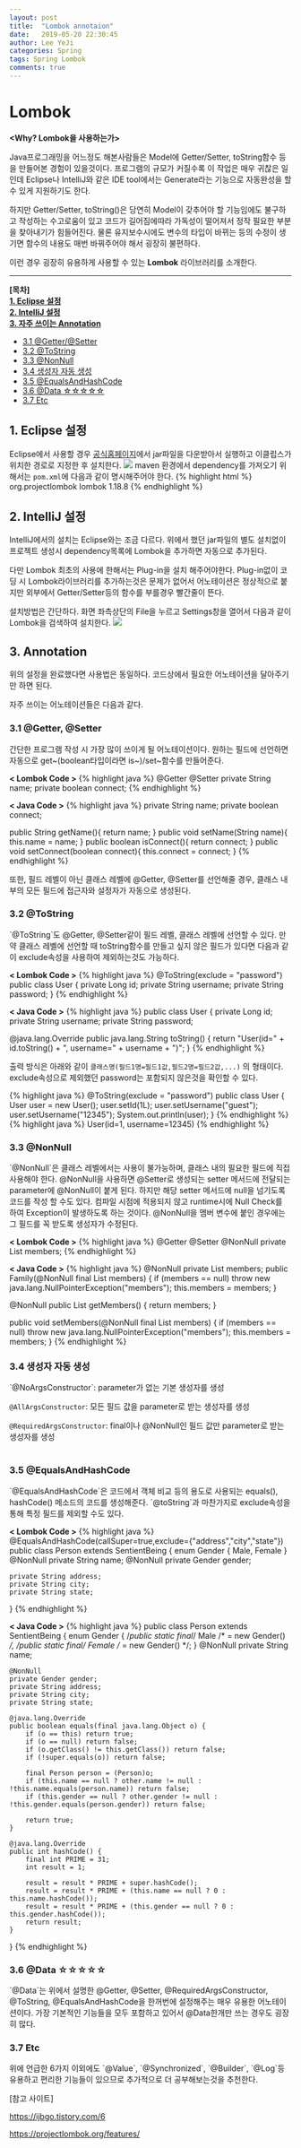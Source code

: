 ```yaml
---
layout: post
title:  "Lombok annotaion"
date:   2019-05-20 22:30:45
author: Lee YeJi
categories: Spring
tags: Spring Lombok
comments: true
---
```

# Lombok

<b><Why? Lombok을 사용하는가></b>

Java프로그래밍을 어느정도 해본사람들은 Model에 Getter/Setter, toString함수 등을 만들어본 경험이 있을것이다. 프로그램의 규모가 커질수록 이 작업은 매우 귀찮은 일인데 Eclipse나 IntelliJ와 같은 IDE tool에서는 Generate라는 기능으로 자동완성을 할 수 있게 지원하기도 한다.

하지만 Getter/Setter, toString()은 당연히 Model이 갖추어야 할 기능임에도 불구하고 작성하는 수고로움이 있고 코드가 길어짐에따라 가독성이 떨어져서 정작 필요한 부분을 찾아내기가 힘들어진다. 물론 유지보수시에도 변수의 타입이 바뀌는 등의 수정이 생기면 함수의 내용도 매번 바꿔주어야 해서 굉장히 불편하다.

이런 경우 굉장히 유용하게 사용할 수 있는 <b>Lombok</b> 라이브러리를 소개한다.
<hr>
<b>[목차]</b>
<br>
<a href="#first" text-decoration:none ><b>1. Eclipse 설정</b></a>
<br>
<a href="#second" text-decoration:none ><b>2. IntelliJ 설정</b></a>
<br>
<a href="#third" text-decoration:none ><b>3. 자주 쓰이는 Annotation</b></a>
<ul>
<li><a href="#third-one" text-decoration:none >3.1 @Getter/@Setter</a></li>
<li><a href="#third-two" text-decoration:none >3.2 @ToString</a></li>
<li><a href="#third-three" text-decoration:none >3.3 @NonNull</a></li>
<li><a href="#third-four" text-decoration:none >3.4 생성자 자동 생성</a></li>
<li><a href="#third-five" text-decoration:none >3.5 @EqualsAndHashCode</a></li>
<li><a href="#third-six" text-decoration:none >3.6 @Data ☆☆☆☆☆</a></li>
<li><a href="#third-seven" text-decoration:none >3.7 Etc</a></li>
</ul>

<h2 id="first">1. Eclipse 설정</h2>

Eclipse에서 사용할 경우 [공식홈페이지][lombok_download]에서 jar파일을 다운받아서 실행하고 이클립스가 위치한 경로로 지정한 후 설치한다.
<img src="/image/lombok_post/lombok_download.png">
maven 환경에서 dependency를 가져오기 위해서는 `pom.xml`에 다음과 같이 명시해주어야 한다.
{% highlight html %}
<dependency>
    <groupId>org.projectlombok</groupId>
    <artifactId>lombok</artifactId>
    <version>1.18.8</version> <!--본인이 다운받은 버전으로 설정-->
</dependency>
{% endhighlight %}
<br>

<h2 id="second">2. IntelliJ 설정</h2>

IntelliJ에서의 설치는 Eclipse와는 조금 다르다.
위에서 했던 jar파일의 별도 설치없이 프로젝트 생성시 dependency목록에 Lombok을 추가하면 자동으로 추가된다.

다만 Lombok 최초의 사용에 한해서는 Plug-in을 설치 해주어야한다. Plug-in없이 코딩 시 Lombok라이브러리를 추가하는것은 문제가 없어서 어노테이션은 정상적으로 붙지만 외부에서 Getter/Setter등의 함수를 부를경우 빨간줄이 뜬다.

설치방법은 간단하다. 화면 좌측상단의 File을 누르고 Settings창을 열어서 다음과 같이 Lombok을 검색하여 설치한다.
<img src="/image/lombok_post/lombok_intelliJ.png">
<br>

<h2 id="third">3. Annotation</h2>
위의 설정을 완료했다면 사용법은 동일하다. 코드상에서 필요한 어노테이션을 달아주기만 하면 된다.

자주 쓰이는 어노테이션들은 다음과 같다.

<h3 id="third-one">3.1 @Getter, @Setter</h3>
간단한 프로그램 작성 시 가장 많이 쓰이게 될 어노테이션이다. 원하는 필드에 선언하면 자동으로 get~(boolean타입이라면 is~)/set~함수를 만들어준다. 

<b>< Lombok Code ></b>
{% highlight java %}
 @Getter @Setter
 private String name;
 private boolean connect;
{% endhighlight %}

<b>< Java Code ></b>
{% highlight java %}
 private String name;
 private boolean connect;
 
 public String getName(){ return name; }
 public void setName(String name){ this.name = name; }
 public boolean isConnect(){ return connect; }
 public void setConnect(boolean connect){ this.connect = connect; }
{% endhighlight %}

또한, 필드 레벨이 아닌 클래스 레벨에 @Getter, @Setter를 선언해줄 경우, 클래스 내부의 모든 필드에 접근자와 설정자가 자동으로 생성된다.
<br>

<h3 id="third-two">3.2 @ToString</h3>
`@ToString`도 @Getter, @Setter같이 필드 레벨, 클래스 레벨에 선언할 수 있다. 만약 클래스 레벨에 선언할 때 toString함수를 만들고 싶지 않은 필드가 있다면 다음과 같이 exclude속성을 사용하여 제외하는것도 가능하다.

<b>< Lombok Code ></b>
{% highlight java %}
@ToString(exclude = "password")
public class User {
  private Long id;
  private String username;
  private String password;
}
{% endhighlight %}

<b>< Java Code ></b>
{% highlight java %}
public class User {
  private Long id;
  private String username;
  private String password;

  @java.lang.Override
    public java.lang.String toString() {
        return "User(id=" + id.toString() +
            ", username=" + username + ")";
    }
{% endhighlight %}

출력 방식은 아래와 같이 `클래스명(필드1명=필드1값,필드2명=필드2값,...)` 의 형태이다.
exclude속성으로 제외했던 password는 포함되지 않은것을 확인할 수 있다.

{% highlight java %}
@ToString(exclude = "password")
public class User {
  User user = new User();
  user.setId(1L);
  user.setUsername("guest");
  user.setUsername("12345");
  System.out.println(user);
}
{% endhighlight %}
{% highlight java %}
User(id=1, username=12345)
{% endhighlight %}
<br>

<h3 id="third-three">3.3 @NonNull</h3>
`@NonNull`은 클래스 레벨에서는 사용이 불가능하며, 클래스 내의 필요한 필드에 직접 사용해야 한다. @NonNull을 사용하면 @Setter로 생성되는 setter 메서드에 전달되는 parameter에 @NonNull이 붙게 된다.
하지만 해당 setter 메서드에 null을 넘기도록 코드를 작성 할 수도 있다. 컴파일 시점에 적용되지 않고 runtime시에 Null Check를 하여 Exception이 발생하도록 하는 것이다.
@NonNull을 멤버 변수에 붙인 경우에는 그 필드를 꼭 받도록 생성자가 수정된다.

<b>< Lombok Code ></b>
{% highlight java %}
@Getter @Setter @NonNull
private List<Person> members;
{% endhighlight %}

<b>< Java Code ></b>
{% highlight java %}
@NonNull
private List<Person> members;
public Family(@NonNull final List<Person> members) {
    if (members == null) throw new java.lang.NullPointerException("members");
    this.members = members;
}

@NonNull
public List<Person> getMembers() { return members; }

public void setMembers(@NonNull final List<Person> members) {
    if (members == null) throw new java.lang.NullPointerException("members");
    this.members = members;
}
{% endhighlight %}
<br>

<h3 id="third-four">3.4 생성자 자동 생성</h3>
`@NoArgsConstructor`: parameter가 없는 기본 생성자를 생성 <br>

`@AllArgsConstructor`: 모든 필드 값을 parameter로 받는 생성자를 생성 <br>

`@RequiredArgsConstructor`: final이나 @NonNull인 필드 값만 parameter로 받는 생성자를 생성 <br>
<br>

<h3 id="third-five">3.5 @EqualsAndHashCode</h3>
`@EqualsAndHashCode`은 코드에서 객체 비교 등의 용도로 사용되는 equals(), hashCode() 메소드의 코드를 생성해준다. `@toString`과 마찬가지로 exclude속성을 통해 특정 필드를 제외할 수도 있다.

<b>< Lombok Code ></b>
{% highlight java %}
@EqualsAndHashCode(callSuper=true,exclude={"address","city","state"})
public class Person extends SentientBeing {
    enum Gender { Male, Female }
    @NonNull private String name;
    @NonNull private Gender gender;

    private String address;
    private String city;
    private String state;
}
{% endhighlight %}

<b>< Java Code ></b>
{% highlight java %}
public class Person extends SentientBeing {
    enum Gender {
        /*public static final*/ Male /* = new Gender() */,
        /*public static final*/ Female /* = new Gender() */;
    }
    @NonNull
    private String name;

    @NonNull
    private Gender gender;
    private String address;
    private String city;
    private String state;
    
    @java.lang.Override
    public boolean equals(final java.lang.Object o) {
        if (o == this) return true;
        if (o == null) return false;
        if (o.getClass() != this.getClass()) return false;
        if (!super.equals(o)) return false;

        final Person person = (Person)o;
        if (this.name == null ? other.name != null : !this.name.equals(person.name)) return false;
        if (this.gender == null ? other.gender != null : !this.gender.equals(person.gender)) return false;

        return true;
    }

    @java.lang.Override
    public int hashCode() {
        final int PRIME = 31;
        int result = 1;

        result = result * PRIME + super.hashCode();
        result = result * PRIME + (this.name == null ? 0 : this.name.hashCode());
        result = result * PRIME + (this.gender == null ? 0 : this.gender.hashCode());
        return result;
    }
}
{% endhighlight %}
<br>

<h3 id="third-six">3.6 @Data ☆☆☆☆☆</h3>
`@Data`는 위에서 설명한 @Getter, @Setter, @RequiredArgsConstructor, @ToString, @EqualsAndHashCode을 한꺼번에 설정해주는 매우 유용한 어노테이션이다. 가장 기본적인 기능들을 모두 포함하고 있어서 @Data한개만 쓰는 경우도 굉장히 많다. 
<br>

<h3 id="third-seven">3.7 Etc</h3>
위에 언급한 6가지 이외에도 `@Value`, `@Synchronized`, `@Builder`, `@Log`등 유용하고 편리한 기능들이 있으므로 추가적으로 더 공부해보는것을 추천한다.


[참고 사이트]

<a href="https://ijbgo.tistory.com/6">https://ijbgo.tistory.com/6</a>

<a href="https://projectlombok.org/features/">https://projectlombok.org/features/</a>

[lombok_download]: https://projectlombok.org/download
